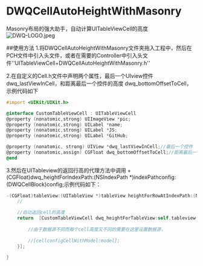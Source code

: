# DWQCellAutoHeightWithMasonry
Masonry布局的强大助手，自动计算UITableViewCell的高度
![DWQ-LOGO.jpeg](http://upload-images.jianshu.io/upload_images/2231137-283064a77cffaf1a.jpeg?imageMogr2/auto-orient/strip%7CimageView2/2/w/1240)

##使用方法
1.将DWQCellAutoHeightWithMasonry文件夹拖入工程中，然后在PCH文件中引入头文件，或者在需要的Controller中引入头文件''UITableViewCell+DWQCellAutoHeightWithMasonry.h''

2.在自定义的Cell.h文件中声明两个属性，最后一个UIview控件dwq_lastViewInCell，和距离最后一个控件的高度 dwq_bottomOffsetToCell，示例代码如下
```objective-c
#import <UIKit/UIKit.h>

@interface CustomTableViewCell : UITableViewCell
@property (nonatomic,strong) UIImageView *pic;
@property (nonatomic,strong) UILabel *name;
@property (nonatomic,strong) UILabel *JS;
@property (nonatomic,strong) UILabel *GitHub;

@property (nonatomic, strong) UIView *dwq_lastViewInCell;//最后一个控件
@property (nonatomic,assign) CGFloat dwq_bottomOffsetToCell;//距离最后一个控件的高度
@end

```

3.然后在UITableview的返回行高的代理方法中调用  + (CGFloat)dwq_heightForIndexPath:(NSIndexPath *)indexPathconfig:(DWQCellBlock)config;示例代码如下：
```objective-c
-(CGFloat)tableView:(UITableView *)tableView heightForRowAtIndexPath:(NSIndexPath *)indexPath{
    //
    
    //自动返回cell的高度
    return  [CustomTableViewCell dwq_heightForTableView:self.tableview config:^(UITableViewCell *sourceCell) {
        
        //由于数据源不同而每个cell高度又不同的需要在这里设置数据源，
        
        //[cellconfigCellWithModel:model];
    }];

}
```
